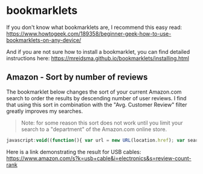 # bookmarklets

If you don't know what bookmarklets are, I recommend this easy read: https://www.howtogeek.com/189358/beginner-geek-how-to-use-bookmarklets-on-any-device/

And if you are not sure how to install a bookmarklet, you can find detailed instructions here: https://mreidsma.github.io/bookmarklets/installing.html

## Amazon - Sort by number of reviews

The bookmarklet below changes the sort of your current Amazon.com search to order the results by descending number of user reviews. I find that using this sort in combination with the "Avg. Customer Review" filter greatly improves my searches.

> Note: for some reason this sort does not work until you limit your search to a "department" of the Amazon.com online store. 

```javascript
javascript:void((function(){ var url = new URL(location.href); var search_params = new URLSearchParams(url.search);  search_params.set('s', 'review-count-rank'); url.search = search_params.toString(); location.href = url.toString(); })());
```

Here is a link demonstrating the result for USB cables: https://www.amazon.com/s?k=usb+cable&i=electronics&s=review-count-rank
